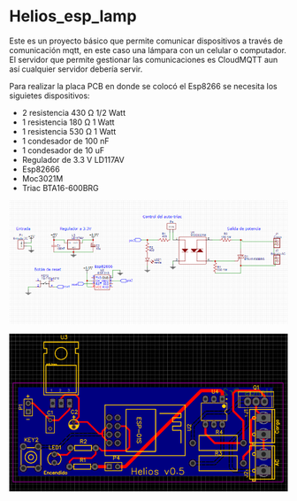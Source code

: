 # Helios_esp_lamp
Este es un proyecto básico que permite comunicar dispositivos a través de comunicación mqtt, en este caso una lámpara con un celular o computador. El servidor que permite gestionar las comunicaciones es CloudMQTT aun así cualquier servidor debería servir.

Para realizar la placa PCB en donde se colocó el Esp8266 se necesita los siguietes dispositivos:

- 2 resistencia 430 Ω 1/2 Watt
- 1 resistencia 180 Ω 1 Watt 
- 1 resistencia 530 Ω 1 Watt 
- 1 condesador de 100 nF 
- 1 condesador de 10 uF
- Regulador de 3.3 V LD117AV
- Esp82666
- Moc3021M
- Triac BTA16-600BRG



![Alt text](docs/esquematico.png)

![Alt text](docs/placa.png)
